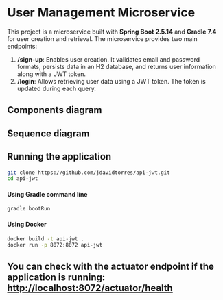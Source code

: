 # User Management Microservice

This project is a microservice built with **Spring Boot 2.5.14** and **Gradle 7.4** for user creation and retrieval. The
microservice provides two main endpoints:

1. **/sign-up**: Enables user creation. It validates email and password formats, persists data in an H2 database, and returns
   user information along with a JWT token.
2. **/login**: Allows retrieving user data using a JWT token. The token is updated during each query.

## Components diagram

## Sequence diagram

## Running the application

```sh
git clone https://github.com/jdavidtorres/api-jwt.git
cd api-jwt
```

#### Using Gradle command line

```bash
gradle bootRun
```

#### Using Docker

```bash
docker build -t api-jwt .
docker run -p 8072:8072 api-jwt
```

You can check with the actuator endpoint if the application is running:
[http://localhost:8072/actuator/health](http://localhost:8072/actuator/health)
---
